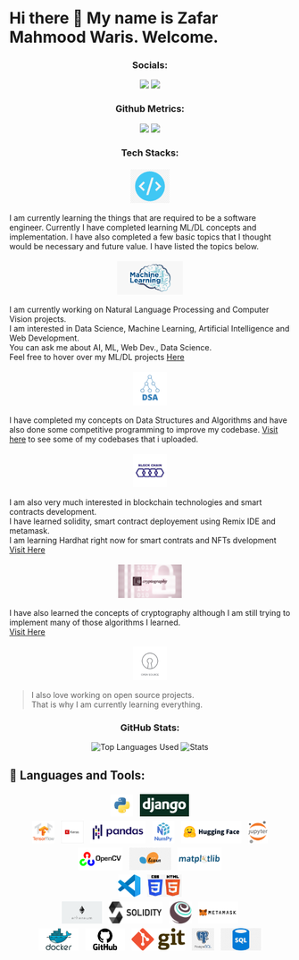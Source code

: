 # Hi there 👋  My name is Zafar Mahmood Waris. Welcome.


<h3 align="center">Socials:</h3>
<p align ="center">
<a href = "https://twitter.com/Zmwaris" alt = "Twitter"><img src ="https://img.shields.io/badge/twitter-ZMWARIS-1da1f2.svg?&style=for-the-badge&logo=twitter"></a>
<a href = "https://www.linkedin.com/in/zafar-waris-b65391125/" alt = "Twitter"><img src ="https://img.shields.io/badge/linkedin-Zafar%20Waris-0a66c2.svg?&style=for-the-badge&logo=linkedin"></a>
</p>

<h3 align="center">Github Metrics:</h3>
<p align = "center">
<img src = "https://img.shields.io/github/followers/zmwaris1?label=Follow&style=flat">
<img src = "https://visitor-badge.laobi.icu/badge?page_id=zmwaris1.zmwaris1">
</p>

<h3 align="center">Tech Stacks:</h3>
<p align = "center">
<img src = "https://github.com/zmwaris1/logos/blob/main/170-1706361_web-development-icon-web-development-logo-png-transparent.png" alt = "WebD" height="60" style="vertical-align:top; margin:4px"><br/>
</p>

I am currently learning the things that are required to be a software engineer. Currently I have completed learning ML/DL concepts and implementation. I have also completed a few basic topics that I thought would be necessary and future value. I have listed the topics below.

<p align = "center">
<img src = "https://github.com/zmwaris1/logos/blob/main/346-3460443_machine-learning-course-near-me-machine-learning-logo.png" alt = "ML/AI" height="60" style="vertical-align:top; margin:4px"><br/>
</p>

I am currently working on Natural Language Processing and Computer Vision projects.<br/>
I am interested in Data Science, Machine Learning, Artificial Intelligence and Web Development.<br/>
You can ask me about AI, ML, Web Dev., Data Science.<br/>
Feel free to hover over my ML/DL projects [Here](https://github.com/zmwaris1/zmwaris)<br/>

<p align = "center">
<img src = "https://github.com/zmwaris1/logos/blob/main/unnamed.png" alt = "DSA" height="60" style="vertical-align:top; margin:4px"><br/>
</p>

I have completed my concepts on Data Structures and Algorithms and have also done some competitive programming to improve my codebase. [Visit here](https://github.com/zmwaris1/LeetHub) to see some of my codebases that i uploaded.

<p align = "center">
<img src = "https://github.com/zmwaris1/logos/blob/main/images.png" alt = "Blockchain" height="60" style="vertical-align:top; margin:4px"><br/>
</p>

I am also very much interested in blockchain technologies and smart contracts development.<br/>
I have learned solidity, smart contract deployement using Remix IDE and metamask.<br/>
I am learning Hardhat right now for smart contrats and NFTs dvelopment<br/>
[Visit Here](https://github.com/zmwaris1/Blockchian-Projects)

<p align = "center">
<img src = "https://github.com/zmwaris1/logos/blob/main/cryptography-logo-social.png" alt = "Cryptography" height="60" style="vertical-align:top; margin:4px"><br/>
</p>

I have also learned the concepts of cryptography although I am still trying to implement many of those algorithms I learned.<br/>
[Visit Here](https://github.com/zmwaris1/Cryptography)

<p align = "center">
<img src = "https://github.com/zmwaris1/logos/blob/main/360_F_237307812_ha3m30C3P2S3b4bvikpBVeKgz7ELTmu0.jpg" alt = "Open Source" height="60" style="vertical-align:top; margin:4px"><br/>
</p>

> I also love working on open source projects.<br/> 
That is why I am currently learning everything.<br/>

<h3 align="center">GitHub Stats:</h3>
<p align= "center">
<img src ="https://github-readme-stats.vercel.app/api/top-langs/?username=zmwaris1&theme=tokyonight" alt = "Top Languages Used" height= "250">
<img src ="https://github-readme-stats.vercel.app/api?username=zmwaris1&show_icons=true&theme=tokyonight" alt = "Stats" height="250" width="500">
</p>

## 🧰 Languages and Tools:
<p align="center">
<img src="https://raw.githubusercontent.com/github/explore/80688e429a7d4ef2fca1e82350fe8e3517d3494d/topics/python/python.png" alt="Python" height="40" style="vertical-align:top; margin:4px">
<img src="https://github.com/zmwaris1/logos/blob/main/django-logo-negative.png" alt="Django" height="40" style="vertical-align:top; margin:4px"><br/>
<img src="https://raw.githubusercontent.com/github/explore/80688e429a7d4ef2fca1e82350fe8e3517d3494d/topics/tensorflow/tensorflow.png" alt="Tensorflow" height="40" style="vertical-align:top; margin:4px">
<img src="https://github.com/zmwaris1/logos/blob/main/keras-logo.png" alt="Keras" height="40" style="vertical-align:top; margin:4px">
<img src="https://github.com/zmwaris1/logos/blob/main/Pandas_logo.svg.png" alt="Pandas" height="40" style="vertical-align:top; margin:4px">
<img src="https://github.com/zmwaris1/logos/blob/main/105040771-43887300-5a88-11eb-9f01-bee100b9ef22.png" alt="Numpy" height="40" style="vertical-align:top; margin:4px">
<img src="https://github.com/zmwaris1/logos/blob/main/6308b84661b3e2a522f01468.png" alt="Hugging Face" height="40" style="vertical-align:top; margin:4px">
<img src="https://github.com/zmwaris1/logos/blob/main/640px-Jupyter_logo.svg.png" alt="Jupyter" height="40" style="vertical-align:top; margin:4px">
<img src="https://github.com/zmwaris1/logos/blob/main/opencv_logo_icon_170888.png" alt="OpenCV" height="40" style="vertical-align:top; margin:4px">
<img src="https://github.com/zmwaris1/logos/blob/main/png-clipart-scikit-learn-python-scikit-logo-brand-learning-text-computer.png" alt="sickit-learn" height="40" style="vertical-align:top; margin:4px">
<img src="https://github.com/zmwaris1/logos/blob/main/tutorial_matplotlib.png" alt="matplotlib" height="40" style="vertical-align:top; margin:4px"><br/>
<img src="https://raw.githubusercontent.com/github/explore/80688e429a7d4ef2fca1e82350fe8e3517d3494d/topics/visual-studio-code/visual-studio-code.png" alt="VS Code" height="40" style="vertical-align:top; margin:4px">
<img src="https://github.com/zmwaris1/logos/blob/main/206-2069813_file-css-and-html-css-logo-svg-hd.png" alt="HTML5 CSS3" height="40" style="vertical-align:top; margin:4px">
<br/>
<img src="https://github.com/zmwaris1/logos/blob/main/ethereum-logo-portrait-black-gray.png" alt="Ethereum" height="40" style="vertical-align:top; margin:4px">
<img src="https://github.com/zmwaris1/logos/blob/main/68747470733a2f2f656e2e626974636f696e77696b692e6f72672f75706c6f61642f656e2f696d616765732f7468756d622f642f64352f536f6c69646974792e706e672f34303070782d536f6c69646974792e706e67.png" alt="Solidity" height="40" style="vertical-align:top; margin:4px">
<img src="https://github.com/zmwaris1/logos/blob/main/logo.png" alt="Truffle" height="40" style="vertical-align:top; margin:4px">
<img src="https://github.com/zmwaris1/logos/blob/main/MetaMask-Emblem.png" alt="Metamask" height="40" style="vertical-align:top; margin:4px"><br/>
<img src="https://github.com/zmwaris1/logos/blob/main/Docker-Logo-2013.png" alt="Docker" height="40" style="vertical-align:top; margin:4px">
<img src="https://github.com/zmwaris1/logos/blob/main/GitHub-logo.png" alt="Github" height="40" style="vertical-align:top; margin:4px">
<img src="https://github.com/zmwaris1/logos/blob/main/1024px-Git-logo.svg.png" alt="Git" height="40" style="vertical-align:top; margin:4px">
<img src="https://github.com/zmwaris1/logos/blob/main/png-transparent-postgresql-logo-computer-software-database-open-source-s-text-head-snout.png" alt="PostgreSQL" height="40" style="vertical-align:top; margin:4px">
<img src="https://github.com/zmwaris1/logos/blob/main/png-transparent-sql-logo-illustration-microsoft-azure-sql-database-microsoft-sql-server-database-blue-text-logo.png" alt="SQL" height="40" style="vertical-align:top; margin:4px">
</p>
